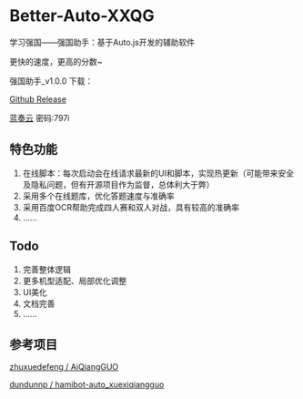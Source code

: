 # Better-Auto-XXQG
学习强国——强国助手：基于Auto.js开发的辅助软件

更快的速度，更高的分数~

强国助手_v1.0.0 下载：

[Github Release](https://github.com/sec-an/Better-Auto-XXQG/releases/tag/v1.0.0)

[蓝奏云](https://wwd.lanzoup.com/iNzo9003bu5a)  密码:797i


## 特色功能
1. 在线脚本：每次启动会在线请求最新的UI和脚本，实现热更新（可能带来安全及隐私问题，但有开源项目作为监督，总体利大于弊）
2. 采用多个在线题库，优化答题速度与准确率
3. 采用百度OCR帮助完成四人赛和双人对战，具有较高的准确率
4. ……

## Todo
1. 完善整体逻辑
2. 更多机型适配、局部优化调整
3. UI美化
4. 文档完善
5. ……

## 参考项目
[zhuxuedefeng / AiQiangGUO](https://github.com/zhuxuedefeng/AiQiangGUO)

[dundunnp / hamibot-auto_xuexiqiangguo](https://github.com/dundunnp/hamibot-auto_xuexiqiangguo)
